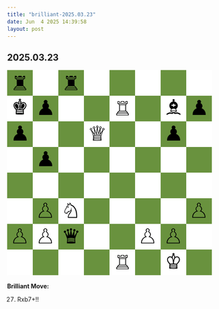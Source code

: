 ```yaml
---
title: "brilliant-2025.03.23"
date: Jun  4 2025 14:39:58
layout: post
---
```


## 2025.03.23

![](/images/brilliant-2025.03.23.png)

**Brilliant Move:**

27. Rxb7+!!
